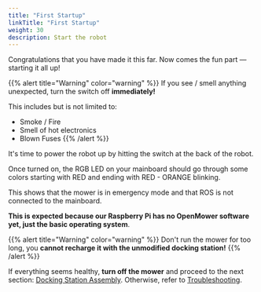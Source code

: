 ```yaml
---
title: "First Startup"
linkTitle: "First Startup"
weight: 30
description: Start the robot
---
```


Congratulations that you have made it this far. Now comes the fun part — starting it all up!


{{% alert title="Warning" color="warning" %}}
If you see / smell anything unexpected, turn the switch off **immediately!**

This includes but is not limited to:
- Smoke / Fire
- Smell of hot electronics
- Blown Fuses
  {{% /alert %}}


It's time to power the robot up by hitting the switch at the back of the robot.

Once turned on, the RGB LED on your mainboard should go through some colors starting with RED and ending with RED - ORANGE blinking.

This shows that the mower is in emergency mode and that ROS is not connected to the mainboard.

**This is expected because our Raspberry Pi has no OpenMower software yet, just the basic operating system**.


{{% alert title="Warning" color="warning" %}}
Don't run the mower for too long, you **cannot recharge it with the unmodified docking station!**
{{% /alert %}}

If everything seems healthy, **turn off the mower** and proceed to the next section: [Docking Station Assembly](/docs/docking-station-assembly/).
Otherwise, refer to [Troubleshooting](/docs/troubleshooting/).
